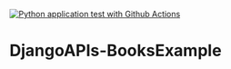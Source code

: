 [![Python application test with Github Actions](https://github.com/thioaana/DjangoAPIs-BooksExample/actions/workflows/django.yml/badge.svg)](https://github.com/thioaana/DjangoAPIs-BooksExample/actions/workflows/django.yml)

# DjangoAPIs-BooksExample
